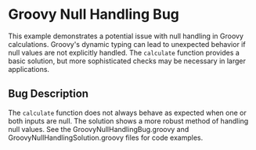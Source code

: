 # Groovy Null Handling Bug

This example demonstrates a potential issue with null handling in Groovy calculations.  Groovy's dynamic typing can lead to unexpected behavior if null values are not explicitly handled. The `calculate` function provides a basic solution, but more sophisticated checks may be necessary in larger applications.

## Bug Description

The `calculate` function does not always behave as expected when one or both inputs are null.  The solution shows a more robust method of handling null values.  See the GroovyNullHandlingBug.groovy and GroovyNullHandlingSolution.groovy files for code examples. 